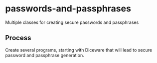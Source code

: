 # passwords-and-passphrases
Multiple classes for creating secure passwords and passphrases

## Process
Create several programs, starting with Diceware that will lead to secure password and passphrase generation.
